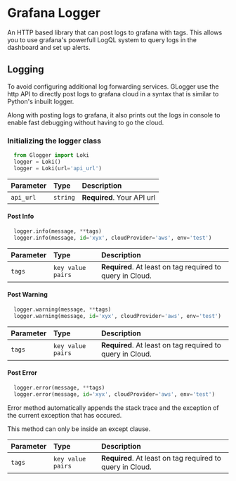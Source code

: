 
# Grafana Logger

An HTTP based library that can post logs to grafana with tags. This allows you to use
grafana's powerfull LogQL system to query logs in the dashboard and set up alerts.



## Logging
To avoid configuring additional log forwarding services. GLogger use the http API to directly 
post logs to grafana cloud in a syntax that is similar to Python's inbuilt logger. 

Along with posting logs to grafana, it also prints out the logs in console to enable fast debugging without having to go the cloud.

### Initializing the logger class

```python
  from Glogger import Loki
  logger = Loki()
  logger = Loki(url='api_url')
```

| Parameter | Type     | Description                |
| :-------- | :------- | :------------------------- |
| `api_url` | `string` | **Required**. Your API url |

#### Post Info

```python
  logger.info(message, **tags)
  logger.info(message, id='xyx', cloudProvider='aws', env='test')
```

| Parameter | Type     | Description                       |
| :-------- | :------- | :-------------------------------- |
| `tags`      | `key value pairs` | **Required**. At least on tag required to query in Cloud. |

#### Post Warning

```python
  logger.warning(message, **tags)
  logger.warning(message, id='xyx', cloudProvider='aws', env='test')
```

| Parameter | Type     | Description                       |
| :-------- | :------- | :-------------------------------- |
| `tags`      | `key value pairs` | **Required**. At least on tag required to query in Cloud. |

#### Post Error

```python
  logger.error(message, **tags)
  logger.error(message, id='xyx', cloudProvider='aws', env='test')
```
Error method automatically appends the stack trace and the exception of the current exception that has occured.

This method can only be inside an except clause.

| Parameter | Type     | Description                       |
| :-------- | :------- | :-------------------------------- |
| `tags`      | `key value pairs` | **Required**. At least on tag required to query in Cloud. |
